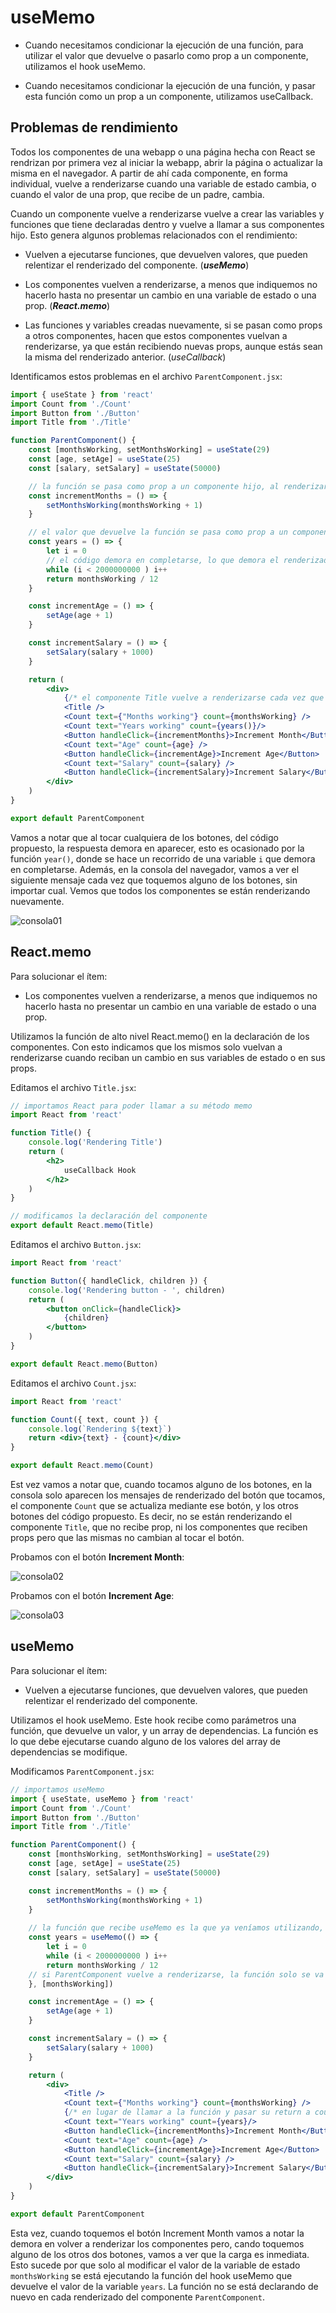 # useMemo

* Cuando necesitamos condicionar la ejecución de una función, para utilizar el valor que devuelve o pasarlo como prop a un componente, utilizamos el hook useMemo.

* Cuando necesitamos condicionar la ejecución de una función, y pasar esta función como un prop a un componente, utilizamos useCallback.

## Problemas de rendimiento

Todos los componentes de una webapp o una página hecha con React se rendrizan por primera vez al iniciar la webapp, abrir la página o actualizar la misma en el navegador. A partir de ahí cada componente, en forma individual, vuelve a renderizarse cuando una variable de estado cambia, o cuando el valor de una prop, que recibe de un padre, cambia.

Cuando un componente vuelve a renderizarse vuelve a crear las variables y funciones que tiene declaradas dentro y vuelve a llamar a sus componentes hijo. Esto genera algunos problemas relacionados con el rendimiento:

* Vuelven a ejecutarse funciones, que devuelven valores, que pueden relentizar el renderizado del componente. (___useMemo___)

* Los componentes vuelven a renderizarse, a menos que indiquemos no hacerlo hasta no presentar un cambio en una variable de estado o una prop. (___React.memo___)

* Las funciones y variables creadas nuevamente, si se pasan como props a otros componentes, hacen que estos componentes vuelvan a renderizarse, ya que están recibiendo nuevas props, aunque estás sean la misma del renderizado anterior. (_useCallback_)

Identificamos estos problemas en el archivo `ParentComponent.jsx`:

```javascriptreact
import { useState } from 'react'
import Count from './Count'
import Button from './Button'
import Title from './Title'

function ParentComponent() {
    const [monthsWorking, setMonthsWorking] = useState(29)
	const [age, setAge] = useState(25)
	const [salary, setSalary] = useState(50000)

	// la función se pasa como prop a un componente hijo, al renderizarse nuevamente el padre la función vuelve a declararse y el componente hijo también vuelve a renderizarse
    const incrementMonths = () => {
        setMonthsWorking(monthsWorking + 1)
    }

	// el valor que devuelve la función se pasa como prop a un componente hijo, al renderizarse nuevamente el padre la función vuelve a declararse y a devolver un valor y el componente hijo también vuelve a renderizarse
    const years = () => {
        let i = 0
		// el código demora en completarse, lo que demora el renderizado del componente
        while (i < 2000000000 ) i++
        return monthsWorking / 12 
    }

	const incrementAge = () => {
		setAge(age + 1)
	}

	const incrementSalary = () => {
		setSalary(salary + 1000)
	}

	return (
		<div>
			{/* el componente Title vuelve a renderizarse cada vez que su padre lo hace, aunque este no recibe ninguna prop */}
			<Title />
            <Count text={"Months working"} count={monthsWorking} />
            <Count text="Years working" count={years()}/>
            <Button handleClick={incrementMonths}>Increment Month</Button>
			<Count text="Age" count={age} />
			<Button handleClick={incrementAge}>Increment Age</Button>
			<Count text="Salary" count={salary} />
			<Button handleClick={incrementSalary}>Increment Salary</Button>
		</div>
	)
}

export default ParentComponent
```

Vamos a notar que al tocar cualquiera de los botones, del código propuesto, la respuesta demora en aparecer, esto es ocasionado por la función `year()`, donde se hace un recorrido de una variable `i` que demora en completarse. Además, en la consola del navegador, vamos a ver el siguiente mensaje cada vez que toquemos alguno de los botones, sin importar cual. Vemos que todos los componentes se están renderizando nuevamente.

![consola01](consola01.png)

## React.memo

Para solucionar el ítem:

* Los componentes vuelven a renderizarse, a menos que indiquemos no hacerlo hasta no presentar un cambio en una variable de estado o una prop.

Utilizamos la función de alto nivel React.memo() en la declaración de los componentes. Con esto indicamos que los mismos solo vuelvan a renderizarse cuando reciban un cambio en sus variables de estado o en sus props.

Editamos el archivo `Title.jsx`:

```javascriptreact
// importamos React para poder llamar a su método memo
import React from 'react'

function Title() {
    console.log('Rendering Title')
    return (
        <h2>
            useCallback Hook
        </h2>
    )
}

// modificamos la declaración del componente
export default React.memo(Title)
```

Editamos el archivo `Button.jsx`:

```javascriptreact
import React from 'react'

function Button({ handleClick, children }) {
    console.log('Rendering button - ', children)
    return (
        <button onClick={handleClick}>
            {children}
        </button>
    )
}

export default React.memo(Button)
```

Editamos el archivo `Count.jsx`:

```javascriptreact
import React from 'react'

function Count({ text, count }) {
	console.log(`Rendering ${text}`)
	return <div>{text} - {count}</div>
}

export default React.memo(Count)
```

Est vez vamos a notar que, cuando tocamos alguno de los botones, en la consola solo aparecen los mensajes de renderizado del botón que tocamos, el componente `Count` que se actualiza mediante ese botón, y los otros botones del código propuesto. Es decir, no se están renderizando el componente `Title`, que no recibe prop, ni los componentes que reciben props pero que las mismas no cambian al tocar el botón.

Probamos con el botón __Increment Month__:

![consola02](consola02.png)

Probamos con el botón __Increment Age__:

![consola03](consola03.png)

## useMemo

Para solucionar el ítem:

* Vuelven a ejecutarse funciones, que devuelven valores, que pueden relentizar el renderizado del componente.

Utilizamos el hook useMemo. Este hook recibe como parámetros una función, que devuelve un valor, y un array de dependencias. La función es lo que debe ejecutarse cuando alguno de los valores del array de dependencias se modifique.

Modificamos `ParentComponent.jsx`:

```javascriptreact
// importamos useMemo
import { useState, useMemo } from 'react'
import Count from './Count'
import Button from './Button'
import Title from './Title'

function ParentComponent() {
    const [monthsWorking, setMonthsWorking] = useState(29)
	const [age, setAge] = useState(25)
	const [salary, setSalary] = useState(50000)

    const incrementMonths = () => {
        setMonthsWorking(monthsWorking + 1)
    }
	
	// la función que recibe useMemo es la que ya veníamos utilizando, la variable years recibe el valor de la división final
    const years = useMemo(() => {
        let i = 0
        while (i < 2000000000 ) i++
        return monthsWorking / 12 
	// si ParentComponent vuelve a renderizarse, la función solo se va a ejecutar si hubo un cambio en el valor de monthsWorking
    }, [monthsWorking])

	const incrementAge = () => {
		setAge(age + 1)
	}

	const incrementSalary = () => {
		setSalary(salary + 1000)
	}

	return (
		<div>
			<Title />
            <Count text={"Months working"} count={monthsWorking} />
			{/* en lugar de llamar a la función y pasar su return a count pasamos el valor de la variable years que obtenemos mediante el hook useMemo */}
            <Count text="Years working" count={years}/>
            <Button handleClick={incrementMonths}>Increment Month</Button>
			<Count text="Age" count={age} />
			<Button handleClick={incrementAge}>Increment Age</Button>
			<Count text="Salary" count={salary} />
			<Button handleClick={incrementSalary}>Increment Salary</Button>
		</div>
	)
}

export default ParentComponent
```

Esta vez, cuando toquemos el botón Increment Month vamos a notar la demora en volver a renderizar los componentes pero, cando toquemos alguno de los otros dos botones, vamos a ver que la carga es inmediata. Esto sucede por que solo al modificar el valor de la variable de estado `monthsWorking` se está ejecutando la función del hook useMemo que devuelve el valor de la variable `years`. La función no se está declarando de nuevo en cada renderizado del componente `ParentComponent`.
